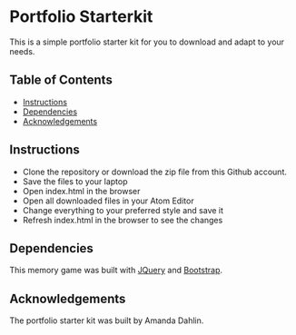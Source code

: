 # Portfolio Starterkit

This is a simple portfolio starter kit for you to download and adapt to your needs.

## Table of Contents

* [Instructions](#instructions)
* [Dependencies](#dependencies)
* [Acknowledgements](#acknowledgements)

## Instructions

* Clone the repository or download the zip file from this Github account.
* Save the files to your laptop
* Open index.html in the browser
* Open all downloaded files in your Atom Editor
* Change everything to your preferred style and save it
* Refresh index.html in the browser to see the changes


## Dependencies

This memory game was built with [JQuery](https://jquery.com/) and [Bootstrap](https://getbootstrap.com/).


## Acknowledgements
The portfolio starter kit was built by Amanda Dahlin.
